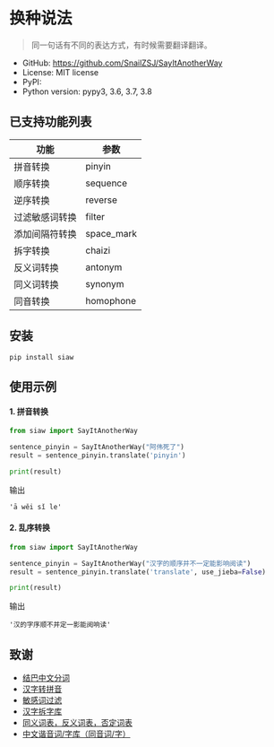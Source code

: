 # 换种说法

> 同一句话有不同的表达方式，有时候需要翻译翻译。

* GitHub: https://github.com/SnailZSJ/SayItAnotherWay
* License: MIT license
* PyPI: 
* Python version: pypy3, 3.6, 3.7, 3.8

## 已支持功能列表

| 功能 | 参数 |
| ---- | ---- |
| 拼音转换 | pinyin |
| 顺序转换 | sequence |
| 逆序转换 | reverse |
| 过滤敏感词转换 | filter |
| 添加间隔符转换 | space_mark |
| 拆字转换 | chaizi |
| 反义词转换 | antonym |
| 同义词转换 | synonym |
| 同音转换 | homophone |

## 安装
```
pip install siaw
```

## 使用示例

#### 1. 拼音转换
```python
from siaw import SayItAnotherWay

sentence_pinyin = SayItAnotherWay("阿伟死了")
result = sentence_pinyin.translate('pinyin')

print(result)
```

输出

```text
'ā wěi sǐ le'
```

#### 2. 乱序转换
```python
from siaw import SayItAnotherWay

sentence_pinyin = SayItAnotherWay("汉字的顺序并不一定能影响阅读")
result = sentence_pinyin.translate('translate', use_jieba=False)

print(result)
```

输出

```text
'汉的字序顺不并定一影能阅响读'
```

## 致谢
- [结巴中文分词](https://github.com/fxsjy/jieba)
- [汉字转拼音](https://github.com/mozillazg/python-pinyin)
- [敏感词过滤](https://github.com/observerss/textfilter)
- [汉字拆字库](https://github.com/howl-anderson/hanzi_chaizi)
- [同义词表，反义词表，否定词表](https://github.com/guotong1988/chinese_dictionary)
- [中文谐音词/字库（同音词/字）](https://github.com/LiangsLi/ChineseHomophones)